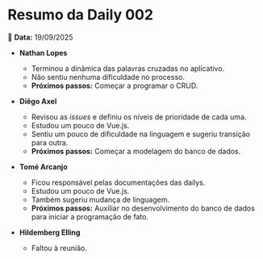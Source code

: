 # Resumo da Daily 002

📅 **Data:** 19/09/2025  

- **Nathan Lopes**
  - Terminou a dinâmica das palavras cruzadas no aplicativo.
  - Não sentiu nenhuma dificuldade no processo.
  - **Próximos passos:** Começar a programar o CRUD.

- **Diêgo Axel**
  - Revisou as *issues* e definiu os níveis de prioridade de cada uma.
  - Estudou um pouco de Vue.js.
  - Sentiu um pouco de dificuldade na linguagem e sugeriu transição para outra.
  - **Próximos passos:** Começar a modelagem do banco de dados.

- **Tomé Arcanjo**
  - Ficou responsável pelas documentações das dailys.
  - Estudou um pouco de Vue.js.
  - Também sugeriu mudança de linguagem.
  - **Próximos passos:** Auxiliar no desenvolvimento do banco de dados para iniciar a programação de fato.

- **Hildemberg Elling**
  - Faltou à reunião.
